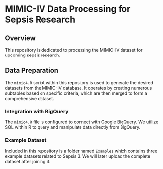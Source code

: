 # MIMIC-IV Data Processing for Sepsis Research

## Overview
This repository is dedicated to processing the MIMIC-IV dataset for upcoming sepsis research. 

## Data Preparation
The `mimic4.R` script within this repository is used to generate the desired datasets from the MIMIC-IV database. It operates by creating numerous subtables based on specific criteria, which are then merged to form a comprehensive dataset. 

### Integration with BigQuery
The `mimic4.R` file is configured to connect with Google BigQuery. We utilize SQL within R to query and manipulate data directly from BigQuery.

### Example Dataset
Included in this repository is a folder named `Examples` which contains three example datasets related to Sepsis 3.  We will later upload the complete dataset after joining it.






